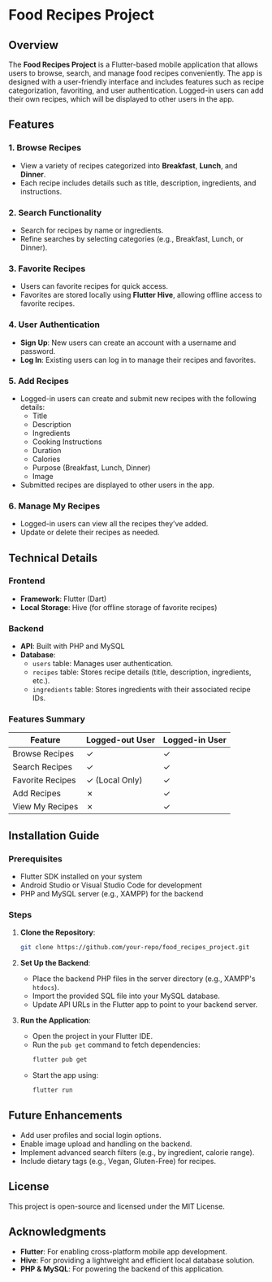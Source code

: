 # Food Recipes Project

## Overview
The **Food Recipes Project** is a Flutter-based mobile application that allows users to browse, search, and manage food recipes conveniently. The app is designed with a user-friendly interface and includes features such as recipe categorization, favoriting, and user authentication. Logged-in users can add their own recipes, which will be displayed to other users in the app.

## Features

### 1. Browse Recipes
- View a variety of recipes categorized into **Breakfast**, **Lunch**, and **Dinner**.
- Each recipe includes details such as title, description, ingredients, and instructions.

### 2. Search Functionality
- Search for recipes by name or ingredients.
- Refine searches by selecting categories (e.g., Breakfast, Lunch, or Dinner).

### 3. Favorite Recipes
- Users can favorite recipes for quick access.
- Favorites are stored locally using **Flutter Hive**, allowing offline access to favorite recipes.

### 4. User Authentication
- **Sign Up**: New users can create an account with a username and password.
- **Log In**: Existing users can log in to manage their recipes and favorites.

### 5. Add Recipes
- Logged-in users can create and submit new recipes with the following details:
  - Title
  - Description
  - Ingredients
  - Cooking Instructions
  - Duration
  - Calories
  - Purpose (Breakfast, Lunch, Dinner)
  - Image
- Submitted recipes are displayed to other users in the app.

### 6. Manage My Recipes
- Logged-in users can view all the recipes they’ve added.
- Update or delete their recipes as needed.

## Technical Details

### Frontend
- **Framework**: Flutter (Dart)
- **Local Storage**: Hive (for offline storage of favorite recipes)

### Backend
- **API**: Built with PHP and MySQL
- **Database**:
  - `users` table: Manages user authentication.
  - `recipes` table: Stores recipe details (title, description, ingredients, etc.).
  - `ingredients` table: Stores ingredients with their associated recipe IDs.

### Features Summary
| Feature             | Logged-out User | Logged-in User |
|---------------------|-----------------|----------------|
| Browse Recipes      | ✓               | ✓              |
| Search Recipes      | ✓               | ✓              |
| Favorite Recipes    | ✓ (Local Only) | ✓              |
| Add Recipes         | ✗               | ✓              |
| View My Recipes     | ✗               | ✓              |

## Installation Guide

### Prerequisites
- Flutter SDK installed on your system
- Android Studio or Visual Studio Code for development
- PHP and MySQL server (e.g., XAMPP) for the backend

### Steps
1. **Clone the Repository**:
   ```bash
   git clone https://github.com/your-repo/food_recipes_project.git
   ```

2. **Set Up the Backend**:
   - Place the backend PHP files in the server directory (e.g., XAMPP's `htdocs`).
   - Import the provided SQL file into your MySQL database.
   - Update API URLs in the Flutter app to point to your backend server.

3. **Run the Application**:
   - Open the project in your Flutter IDE.
   - Run the `pub get` command to fetch dependencies:
     ```bash
     flutter pub get
     ```
   - Start the app using:
     ```bash
     flutter run
     ```

## Future Enhancements
- Add user profiles and social login options.
- Enable image upload and handling on the backend.
- Implement advanced search filters (e.g., by ingredient, calorie range).
- Include dietary tags (e.g., Vegan, Gluten-Free) for recipes.

## License
This project is open-source and licensed under the MIT License.

## Acknowledgments
- **Flutter**: For enabling cross-platform mobile app development.
- **Hive**: For providing a lightweight and efficient local database solution.
- **PHP & MySQL**: For powering the backend of this application.
